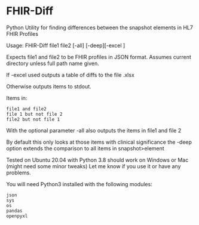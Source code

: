 # FHIR-Diff
Python Utility for finding differences between the snapshot elements in HL7 FHIR Profiles

Usage: FHIR-Diff file1 file2 [-all] [-deep][-excel <filename>]

Expects file1 and file2 to be FHIR profiles in JSON format. Assumes current directory unless full path name given.

If -excel <filename> used outputs a table of diffs to the file <filename>.xlsx

Otherwise outputs items to stdout.

Items in:

    file1 and file2
    file 1 but not file 2
    file2 but not file 1

With the optional parameter -all also outputs the items in file1 and file 2

By default this only looks at those items with clinical significance the -deep option extends the comparison to all items in snapshot>element

Tested on Ubuntu 20.04 with Python 3.8 should work on Windows or Mac (might need some minor tweaks) Let me know if you use it or have any problems.

You will need Python3 installed with the following modules:

	json
	sys
	os
	pandas
	openpyxl

